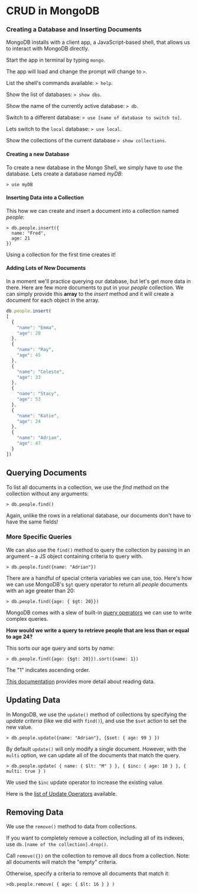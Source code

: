 # CRUD in MongoDB

### Creating a Database and Inserting Documents

MongoDB installs with a client app, a JavaScript-based shell, that allows us to interact with MongoDB directly.

Start the app in terminal by typing `mongo`.

The app will load and change the prompt will change to `>`.

List the shell's commands available: `> help`.

Show the list of databases: `> show dbs`.

Show the name of the currently active database: `> db`.

Switch to a different database: `> use [name of database to switch to]`.

Lets switch to the `local` database: `> use local`.

Show the collections of the current database `> show collections`.

#### Creating a new Database

To create a new database in the Mongo Shell, we simply have to _use_ the database. Lets create a database named _myDB_:

```text
> use myDB
```

#### Inserting Data into a Collection

This how we can create and insert a document into a collection named _people_:

```text
> db.people.insert({
  name: "Fred",
  age: 21
})
```

Using a collection for the first time creates it!

#### Adding Lots of New Documents

In a moment we'll practice querying our database, but let's get more data in there. Here are few more documents to put in your _people_ collection. We can simply provide this **array** to the _insert_ method and it will create a document for each object in the array.

```javascript
db.people.insert(
[
  {
    "name": "Emma",
    "age": 20
  },
  {
    "name": "Ray",
    "age": 45
  },
  {
    "name": "Celeste",
    "age": 33
  },
  {
    "name": "Stacy",
    "age": 53
  },
  {
    "name": "Katie",
    "age": 24
  },
  {
    "name": "Adrian",
    "age": 47
  }
])
```

## Querying Documents

To list all documents in a collection, we use the _find_ method on the collection without any arguments:

```text
> db.people.find()
```

Again, unlike the rows in a relational database, our documents don't have to have the same fields!

### More Specific Queries

We can also use the `find()` method to query the collection by passing in an argument – a JS object containing criteria to query with.

```text
> db.people.find({name: "Adrian"})
```

There are a handful of special criteria variables we can use, too. Here's how we can use MongoDB's `$gt` query operator to return all _people_ documents with an age greater than 20:

```text
> db.people.find({age: { $gt: 20}})
```

MongoDB comes with a slew of built-in [query operators](http://docs.mongodb.org/manual/reference/operator/query/#query-selectors) we can use to write complex queries.

**How would we write a query to retrieve people that are less than or equal to age 24?**

This sorts our age query and sorts by _name_:

```text
> db.people.find({age: {$gt: 20}}).sort({name: 1})
```

The "1" indicates ascending order.

[This documentation](http://docs.mongodb.org/manual/core/read-operations-introduction/) provides more detail about reading data.

## Updating Data

In MongoDB, we use the `update()` method of collections by specifying the _update criteria_ \(like we did with `find()`\), and use the `$set` action to set the new value.

```text
> db.people.update({name: "Adrian"}, {$set: { age: 99 } })
```

By default `update()` will only modify a single document. However, with the `multi` option, we can update all of the documents that match the query.

```text
> db.people.update( { name: { $lt: "M" } }, { $inc: { age: 10 } }, { multi: true } )
```

We used the `$inc` update operator to increase the existing value.

Here is the [list of Update Operators](http://docs.mongodb.org/manual/reference/operator/update/) available.

## Removing Data

We use the `remove()` method to data from collections.

If you want to completely remove a collection, including all of its indexes, use `db.[name of the collection].drop()`.

Call `remove({})` on the collection to remove all docs from a collection. Note: all documents will match the "empty" criteria.

Otherwise, specify a criteria to remove all documents that match it:

```text
>db.people.remove( { age: { $lt: 16 } } )
```

